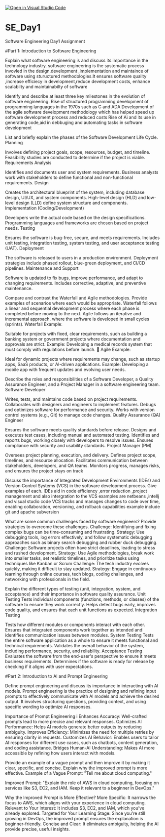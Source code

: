 [![Open in Visual Studio Code](https://classroom.github.com/assets/open-in-vscode-2e0aaae1b6195c2367325f4f02e2d04e9abb55f0b24a779b69b11b9e10269abc.svg)](https://classroom.github.com/online_ide?assignment_repo_id=18394752&assignment_repo_type=AssignmentRepo)
# SE_Day1
Software Engineering Day1 Assignment

#Part 1: Introduction to Software Engineering

Explain what software engineering is and discuss its importance in the technology industry.
software engineering is the systematic process invovled in the design,development ,implementation and maintaince of software using stuructured methodologies.It ensures software quality ,increase efficiecy in development,reduce development costs, enhance scalabilty and maintainabilty of software 

Identify and describe at least three key milestones in the evolution of software engineering.
Rise of structured programming,development of programming languages in the 1970s such as C and ADA
Development of the agile software development methodology which has helped speed up software development process and reduced costs
Rise of Ai and its use in generating code,aid in debbuging and automating tasks in software development

List and briefly explain the phases of the Software Development Life Cycle.
Planning

Involves defining project goals, scope, resources, budget, and timeline.
Feasibility studies are conducted to determine if the project is viable.
Requirements Analysis

Identifies and documents user and system requirements.
Business analysts work with stakeholders to define functional and non-functional requirements.
Design

Creates the architectural blueprint of the system, including database design, UI/UX, and system components.
High-level design (HLD) and low-level design (LLD) define system structure and components.
Implementation (Coding/Development)

Developers write the actual code based on the design specifications.
Programming languages and frameworks are chosen based on project needs.
Testing

Ensures the software is bug-free, secure, and meets requirements.
Includes unit testing, integration testing, system testing, and user acceptance testing (UAT).
Deployment

The software is released to users in a production environment.
Deployment strategies include phased rollout, blue-green deployment, and CI/CD pipelines.
Maintenance and Support

Software is updated to fix bugs, improve performance, and adapt to changing requirements.
Includes corrective, adaptive, and preventive maintenance.

Compare and contrast the Waterfall and Agile methodologies. Provide examples of scenarios where each would be appropriate.
Waterfall follows a linear and sequential development process where each phase is completed before moving to the next.
Agile follows an iterative and incremental approach, where the software is developed in small cycles (sprints).
Waterfall Example:

Suitable for projects with fixed, clear requirements, such as building a banking system or government projects where documentation and approvals are strict.
Example: Developing a medical records system that must comply with regulations before launch.
🔹 Agile Example:

Ideal for dynamic projects where requirements may change, such as startup apps, SaaS products, or AI-driven applications.
Example: Developing a mobile app with frequent updates and evolving user needs.

Describe the roles and responsibilities of a Software Developer, a Quality Assurance Engineer, and a Project Manager in a software engineering team.
Software Developer

Writes, tests, and maintains code based on project requirements.
Collaborates with designers and engineers to implement features.
Debugs and optimizes software for performance and security.
Works with version control systems (e.g., Git) to manage code changes.
Quality Assurance (QA) Engineer

Ensures the software meets quality standards before release.
Designs and executes test cases, including manual and automated testing.
Identifies and reports bugs, working closely with developers to resolve issues.
Ensures compliance with security and usability standards.
Project Manager (PM)

Oversees project planning, execution, and delivery.
Defines project scope, timelines, and resource allocation.
Facilitates communication between stakeholders, developers, and QA teams.
Monitors progress, manages risks, and ensures the project stays on track

Discuss the importance of Integrated Development Environments (IDEs) and Version Control Systems (VCS) in the software development process. Give examples of each.
IDEs aid in code efficiency ,error reduction ,project management and also intergration to the VCS examples are netbeans ,intellj and visual studio code
VCS tracks and manages changes to code over time, enabling collaboration, versioning, and rollback capabilities example include git and apache subversion

What are some common challenges faced by software engineers? Provide strategies to overcome these challenges.
Challenge: Identifying and fixing complex bugs can be time-consuming and frustrating.
Strategy: Use debugging tools, log errors effectively, and follow systematic debugging approaches such as binary search debugging and rubber duck debugging.
Challenge: Software projects often have strict deadlines, leading to stress and rushed development.
Strategy: Use Agile methodologies, break work into smaller tasks, set realistic timelines, and prioritize tasks using techniques like Kanban or Scrum
Challenge: The tech industry evolves quickly, making it difficult to stay updated.
Strategy: Engage in continuous learning through online courses, tech blogs, coding challenges, and networking with professionals in the field.

Explain the different types of testing (unit, integration, system, and acceptance) and their importance in software quality assurance.
Unit Testing
 Tests individual components (functions, methods, or classes) of the software to ensure they work correctly.
 Helps detect bugs early, improves code quality, and ensures that each unit functions as expected.
Integration Testing

 Tests how different modules or components interact with each other.
 Ensures that integrated components work together as intended and identifies communication issues between modules.
System Testing
 Tests the entire software application as a whole to ensure it meets functional and technical requirements.
 Validates the overall behavior of the system, including performance, security, and reliability.
Acceptance Testing
 Evaluates the software from the end-user's perspective to ensure it meets business requirements.
 Determines if the software is ready for release by checking if it aligns with user expectations.


#Part 2: Introduction to AI and Prompt Engineering


Define prompt engineering and discuss its importance in interacting with AI models.
Prompt engineering is the practice of designing and refining input prompts to effectively communicate with AI models and achieve the desired output. It involves structuring questions, providing context, and using specific wording to optimize AI responses.

Importance of Prompt Engineering i
Enhances Accuracy: Well-crafted prompts lead to more precise and relevant responses.
Optimizes AI Performance: Helps AI models generate better outputs by reducing ambiguity.
Improves Efficiency: Minimizes the need for multiple retries by ensuring clarity in requests.
Customizes AI Behavior: Enables users to tailor AI responses for different use cases, such as chatbots, content generation, and coding assistance.
Bridges Human-AI Understanding: Makes AI more accessible by refining how users interact with models.

Provide an example of a vague prompt and then improve it by making it clear, specific, and concise. Explain why the improved prompt is more effective.
Example of a Vague Prompt:
"Tell me about cloud computing."

Improved Prompt:
"Explain the role of AWS in cloud computing, focusing on services like S3, EC2, and IAM. Keep it relevant to a beginner in DevOps."

Why the Improved Prompt is More Effective?
More Specific: It narrows the focus to AWS, which aligns with your experience in cloud computing.
Relevant to Your Interest: It includes S3, EC2, and IAM, which you’ve already explored.
Targeted for Your Learning Stage: Since you're still growing in DevOps, the improved prompt ensures the explanation is beginner-friendly.
Concise and Clear: It eliminates ambiguity, helping the AI provide precise, useful insights.
